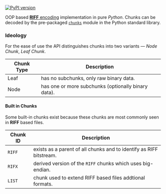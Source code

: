 [![PyPI version](https://badge.fury.io/py/py-riff.svg)](https://badge.fury.io/py/py-riff)

OOP based [**RIFF** encoding][1] implementation in pure *Python*. Chunks can be decoded by the pre-packaged [`chunks`][2] module in
the Python standard library.

### Ideology
For the ease of use the API distinguishes chunks into two variants — *Node Chunk*, *Leaf Chunk*.

| Chunk Type |                     Description                     |
|------------|-----------------------------------------------------|
|    Leaf    |       has no subchunks, only raw binary data.       |
|    Node    | has one or more subchunks (optionally binary data). |

#### Built in Chunks
Some built-in chunks exist because these chunks are most commonly seen in **RIFF** based files.

| Chunk ID | Description |
|----------|-------------|
| `RIFF`   | exists as a parent of all chunks and to identify as RIFF bitstream. |
| `RIFX`   | derived version of the `RIFF` chunks which uses big-endian. |
| `LIST`   | chunk used to extend RIFF based files addtional formats. |

[1]: https://en.wikipedia.org/wiki/Resource_Interchange_File_Format
[2]: https://docs.python.org/3/library/chunk.html
